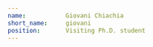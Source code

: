 ```yaml
---
name:           Giovani Chiachia
short_name:     giovani
position:       Visiting Ph.D. student
---
```

